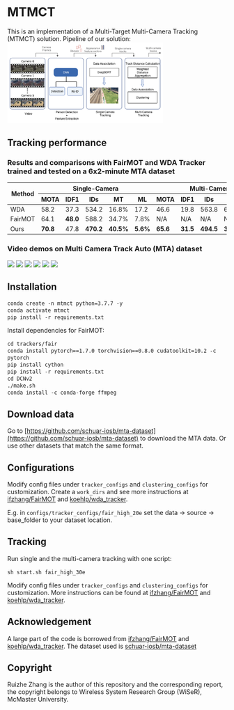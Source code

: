 # MTMCT
This is an implementation of a Multi-Target Multi-Camera Tracking (MTMCT) solution.
Pipeline of our solution:
<img src="readme_files/pipeline_white.png" style="zoom:35%;" />

## Tracking performance
### Results and comparisons with FairMOT and WDA Tracker trained and tested on a 6x2-minute MTA dataset
<table>
    <thead>
        <tr>
            <th rowspan=2>Method</th>
            <th colspan=5>Single-Camera</th>
            <th colspan=5>Multi-Camera</th>
        </tr>
        <tr>
            <th>MOTA</th>
            <th>IDF1</th>
            <th>IDs</th>
            <th>MT</th>
            <th>ML</th>
            <th>MOTA</th>
            <th>IDF1</th>
            <th>IDs</th>
            <th>MT</th>
            <th>ML</th>
        </tr>
    </thead>
    <tbody>
        <tr>
            <td>WDA</td>
            <td>58.2</td>
            <td>37.3</td>
            <td>534.2</td>
            <td>16.8%</td>
            <td>17.2</td>
            <td>46.6</td>
            <td>19.8</td>
            <td>563.8</td>
            <td>6.5%</td>
            <td>7.0%</td>
        </tr>
        <tr>
            <td>FairMOT</td>
            <td>64.1</td>
            <td><strong>48.0</strong></td>
            <td>588.2</td>
            <td>34.7%</td>
            <td>7.8%</td>
            <td>N/A</td>
            <td>N/A</td>
            <td>N/A</td>
            <td>N/A</td>
            <td>N/A</td>
        </tr>
        <tr>
            <td>Ours</td>
            <td><strong>70.8</strong></td>
            <td>47.8</td>
            <td><strong>470.2</strong></td>
            <td><strong>40.5%</strong></td>
            <td><strong>5.6%</strong></td>
            <td><strong>65.6</strong></td>
            <td><strong>31.5</strong></td>
            <td><strong>494.5</strong></td>
            <td><strong>31.2%</strong></td>
            <td><strong>1.1%</strong></td>
        </tr>
    </tbody>
</table>

### Video demos on Multi Camera Track Auto (MTA) dataset
<img src="readme_files/cam_0.gif" width="400"/> <img src="readme_files/cam_1.gif" width="400"/> <img src="readme_files/cam_2.gif" width="400"/> <img src="readme_files/cam_3.gif" width="400"/> <img src="readme_files/cam_4.gif" width="400"/> <img src="readme_files/cam_5.gif" width="400"/>

## Installation
```shell
conda create -n mtmct python=3.7.7 -y
conda activate mtmct
pip install -r requirements.txt
```
Install dependencies for FairMOT:
```shell
cd trackers/fair
conda install pytorch==1.7.0 torchvision==0.8.0 cudatoolkit=10.2 -c pytorch
pip install cython
pip install -r requirements.txt
cd DCNv2
./make.sh
conda install -c conda-forge ffmpeg
```

## Download data
Go to [https://github.com/schuar-iosb/mta-dataset](https://github.com/schuar-iosb/mta-dataset) to download the MTA data. Or use other datasets that match the same format.

## Configurations
Modify config files under `tracker_configs` and `clustering_configs` for customization. Create a `work_dirs` and see more instructions at [ifzhang/FairMOT](https://github.com/ifzhang/FairMOT) and [koehlp/wda_tracker](https://github.com/koehlp/wda_tracker).

E.g. in `configs/tracker_configs/fair_high_20e` set the data -> source -> base_folder to your dataset location.

## Tracking
Run single and the multi-camera tracking with one script:
```shell
sh start.sh fair_high_30e
```

Modify config files under `tracker_configs` and `clustering_configs` for customization. More instructions can be found at [ifzhang/FairMOT](https://github.com/ifzhang/FairMOT) and [koehlp/wda_tracker](https://github.com/koehlp/wda_tracker).

## Acknowledgement
A large part of the code is borrowed from [ifzhang/FairMOT](https://github.com/ifzhang/FairMOT) and [koehlp/wda_tracker](https://github.com/koehlp/wda_tracker). The dataset used is [schuar-iosb/mta-dataset](https://github.com/schuar-iosb/mta-dataset)

## Copyright

Ruizhe Zhang is the author of this repository and the corresponding report, the copyright belongs to Wireless System Research Group (WiSeR), McMaster University.